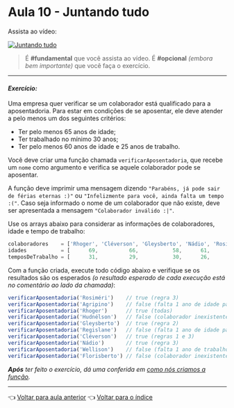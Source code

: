 # Aula 10 - Juntando tudo

Assista ao vídeo:

[![Juntando tudo](https://img.youtube.com/vi/aWv871ExPqY/0.jpg)](https://www.youtube.com/watch?v=aWv871ExPqY)


> É **#fundamental** que você assista ao vídeo. É **#opcional** _(embora bem importante)_ que você faça o exercício.

---

#### _Exercício:_

Uma empresa quer verificar se um colaborador está qualificado para a aposentadoria. Para estar em condições de se aposentar, ele deve atender a pelo menos um dos seguintes critérios: 
* Ter pelo menos 65 anos de idade;
* Ter trabalhado no mínimo 30 anos;
* Ter pelo menos 60 anos de idade e 25 anos de trabalho.

Você deve criar uma função chamada `verificarAposentadoria`, que recebe um `nome` como argumento e verifica se aquele colaborador pode se aposentar. 

A função deve imprimir uma mensagem dizendo `"Parabéns, já pode sair de férias eternas :)"` ou `"Infelizmente para você, ainda falta um tempo :("`. Caso seja informado o nome de um colaborador que não existe, deve ser apresentada a mensagem `"Colaborador inválido :|"`.

Use os arrays abaixo para considerar as informações de colaboradores, idade e tempo de trabalho:

```javascript
colaboradores    = ['Rhoger', 'Cléverson', 'Gleysberto', 'Nádio', 'Rosiméri', 'Regislane', 'Agripino', 'Wellison']
idades           = [      69,          66,           58,      61,         60,          64,         59,         55]
temposDeTrabalho = [      31,          29,           30,      26,         25,          24,         26,         29]
```

Com a função criada, execute todo código abaixo e verifique se os resultados são os esperados _(o resultado esperado de cada execução está no comentário ao lado da chamada)_:
```javascript
verificarAposentadoria('Rosiméri')    // true (regra 3)
verificarAposentadoria('Agripino')    // false (falta 1 ano de idade para regra 3)
verificarAposentadoria('Rhoger')      // true (todas)
verificarAposentadoria('Hudnélson')   // false (colaborador inexistente)
verificarAposentadoria('Gleysberto')  // true (regra 2)
verificarAposentadoria('Regislane')   // false (falta 1 ano de idade para regra 1 e 1 de trabalho para regra 3)
verificarAposentadoria('Cléverson')   // true (regras 1 e 3)
verificarAposentadoria('Nádio')       // true (regra 3)
verificarAposentadoria('Wellison')    // false (falta 1 ano de trabalho para regra 2)
verificarAposentadoria('Florisberto') // false (colaborador inexistente)
```

_**Após** ter feito o exercício, dá uma conferida em [como nós criamos a função](resolucao.md)._

---

👈 [Voltar para aula anterior](../aula09/aula.md)
👈 [Voltar para o índice](../README.md)